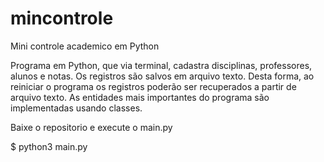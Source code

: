 # mincontrole
Mini controle academico em Python

Programa em Python, que via terminal, cadastra disciplinas, professores, alunos e notas. Os registros são salvos em arquivo texto. Desta forma, ao reiniciar o programa os registros poderão ser recuperados a partir de arquivo texto. As entidades mais importantes do programa são implementadas usando classes.

Baixe o repositorio e execute o main.py

$ python3 main.py


